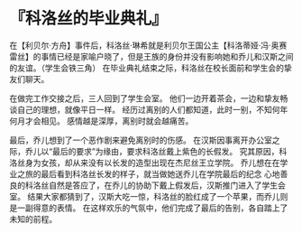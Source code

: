 # 『科洛丝的毕业典礼』


在【利贝尔·方舟】事件后，科洛丝·琳希就是利贝尔王国公主【科洛蒂娅·冯·奥赛雷丝】的事情已经是家喻户晓了，但是王族的身份并没有影响她和乔儿和汉斯之间的友谊。（学生会铁三角）
在毕业典礼结束之际，科洛丝在校长面前和学生会的挚友们聊天。 

在做完工作交接之后，三人回到了学生会室。
他们一边开着茶会，一边和挚友畅谈自己的理想，就像平日一样。
经历过离别的人们都知道，此时一别，不知何年何月才会相见。
感情越是深厚，离别时就会越痛苦。 

最后，乔儿想到了一个恶作剧来避免离别时的伤感。
在汉斯因事离开办公室之际，乔儿以“最后的要求”为缘由，要求科洛丝戴上紫色的长假发。
究其原因，科洛丝身为女孩，却从来没有以长发的造型出现在杰尼丝王立学院。
乔儿想在在学业之旅的最后看到科洛丝长发的样子，就当做她送乔儿在学院最后的纪念
心地善良的科洛丝自然是答应了，在乔儿的协助下戴上假发后，汉斯推门进入了学生会室。
结果大家都猜到了，汉斯大吃一惊，科洛丝的脸红成了一个苹果，而乔儿则是一副得意的表情。
在这样欢乐的气氛中，他们完成了最后的告别，各自踏上了未知的前程。
